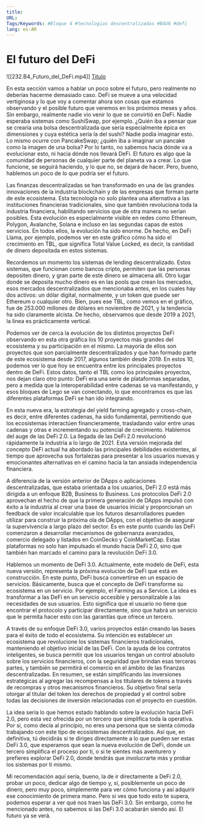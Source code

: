 ```yaml
---
title: 
URL: 
Tags/Keywords: #Bloque 4 #tecnologias descentralizadas #B4U6 #defi
lang: es-AR
---
```

# El futuro del DeFi
![[232.B4_Futuro_del_DeFi.mp4]]
[Titulo](URL)

En esta sección vamos a hablar un poco sobre el futuro, pero realmente no deberías hacerme demasiado caso. DeFi se mueve a una velocidad vertiginosa y lo que voy a comentar ahora son cosas que estamos observando y el posible futuro que veremos en los próximos meses y años. Sin embargo, realmente nadie vio venir lo que se convirtió en DeFi. Nadie esperaba sistemas como SushiSwap, por ejemplo. ¿Quién iba a pensar que se crearía una bolsa descentralizada que sería especialmente épica en dimensiones y cuya estética sería la del sushi? Nadie podía imaginar esto. Lo mismo ocurre con PancakeSwap; ¿quién iba a imaginar un pancake como la imagen de una bolsa? Por lo tanto, no sabemos hacia dónde va a evolucionar esto, ni hacia dónde nos llevará DeFi. El futuro es algo que la comunidad de personas de cualquier parte del planeta va a crear. Lo que funcione, se seguirá haciendo, y lo que no, se dejará de hacer. Pero, bueno, hablemos un poco de lo que podría ser el futuro.

Las finanzas descentralizadas se han transformado en una de las grandes innovaciones de la industria blockchain y de las empresas que forman parte de este ecosistema. Esta tecnología no solo plantea una alternativa a las instituciones financieras tradicionales, sino que también revoluciona toda la industria financiera, habilitando servicios que de otra manera no serían posibles. Esta evolución es especialmente visible en redes como Ethereum, Polygon, Avalanche, Solana e incluso en las segundas capas de estos servicios. En todos ellos, la evolución ha sido enorme. De hecho, en DeFi Llama, por ejemplo, podemos ver en este gráfico cómo ha sido el crecimiento en TBL, que significa Total Value Locked, es decir, la cantidad de dinero depositada en estos sistemas.

Recordemos un momento los sistemas de lending descentralizado. Estos sistemas, que funcionan como bancos cripto, permiten que las personas depositen dinero, y gran parte de este dinero se almacena allí. Otro lugar donde se deposita mucho dinero es en las pools que crean los mercados, esos mercados descentralizados que mencionaba antes, en los cuales hay dos activos: un dólar digital, normalmente, y un token que puede ser Ethereum o cualquier otro. Bien, pues ese TBL, como vemos en el gráfico, fue de 253.000 millones de dólares en noviembre de 2021, y la tendencia ha sido claramente alcista. De hecho, observamos que desde 2019 a 2021, la línea es prácticamente vertical.

Podemos ver de cerca la evolución de los distintos proyectos DeFi observando en esta otra gráfica los 10 proyectos más grandes del ecosistema y su participación en el mismo. La mayoría de ellos son proyectos que son parcialmente descentralizados y que han formado parte de este ecosistema desde 2017, algunos también desde 2019. En estos 10, podemos ver lo que hoy se encuentra entre los principales proyectos dentro de DeFi. Estos datos, tanto el TBL como los principales proyectos, nos dejan claro otro punto: DeFi era una serie de plataformas separadas, pero a medida que la interoperabilidad entre cadenas se va manifestando, y esos bloques de Lego se van conectando, lo que encontramos es que las diferentes plataformas DeFi se han ido integrando.

En esta nueva era, la estrategia del yield farming agregado y cross-chain, es decir, entre diferentes cadenas, ha sido fundamental, permitiendo que los ecosistemas interactúen financieramente, trasladando valor entre unas cadenas y otras e incrementando su potencial de crecimiento. Hablemos del auge de las DeFi 2.0. La llegada de las DeFi 2.0 revolucionó rápidamente la industria a lo largo de 2021. Esta versión mejorada del concepto DeFi actual ha abordado las principales debilidades existentes, al tiempo que aprovecha sus fortalezas para presentar a los usuarios nuevas y emocionantes alternativas en el camino hacia la tan ansiada independencia financiera.

A diferencia de la versión anterior de DApps o aplicaciones descentralizadas, que estaba orientada a los usuarios, DeFi 2.0 está más dirigida a un enfoque B2B, Business to Business. Los protocolos DeFi 2.0 aprovechan el hecho de que la primera generación de DApps impulsó con éxito a la industria al crear una base de usuarios inicial y proporcionan un feedback de valor incalculable que los futuros desarrolladores pueden utilizar para construir la próxima ola de DApps, con el objetivo de asegurar la supervivencia a largo plazo del sector. Es en este punto cuando las DeFi comenzaron a desarrollar mecanismos de gobernanza avanzados, comercio delegado y listados en CoinGecko y CoinMarketCap. Estas plataformas no solo han impulsado el mundo hacia DeFi 2.0, sino que también han marcado el camino para la revolución DeFi 3.0.

Hablemos un momento de DeFi 3.0. Actualmente, este modelo de DeFi, esta nueva versión, representa la próxima evolución de DeFi que está en construcción. En este punto, DeFi busca convertirse en un espacio de servicios. Básicamente, busca que el concepto de DeFi transforme su ecosistema en un servicio. Por ejemplo, el Farming as a Service. La idea es transformar a las DeFi en un servicio accesible y personalizable a las necesidades de sus usuarios. Esto significa que el usuario no tiene que encontrar el protocolo y participar directamente, sino que habrá un servicio que le permita hacer esto con las garantías que ofrece un tercero.

A través de su enfoque DeFi 3.0, varios proyectos están creando las bases para el éxito de todo el ecosistema. Su intención es establecer un ecosistema que revolucione los sistemas financieros tradicionales, manteniendo el objetivo inicial de las DeFi. Con la ayuda de los contratos inteligentes, se busca permitir que los usuarios tengan un control absoluto sobre los servicios financieros, con la seguridad que brindan esas terceras partes, y también se permitirá el comercio en el ámbito de las finanzas descentralizadas. En resumen, se están simplificando las inversiones estratégicas al agregar las recompensas a los titulares de tokens a través de recompras y otros mecanismos financieros. Su objetivo final sería otorgar al titular del token los derechos de propiedad y el control sobre todas las decisiones de inversión relacionadas con el proyecto en cuestión.

La idea sería lo que hemos estado hablando sobre la evolución hacia DeFi 2.0, pero esta vez ofrecida por un tercero que simplifica toda la operativa. Por si, como decía al principio, no eres una persona que se sienta cómoda trabajando con este tipo de ecosistemas descentralizados. Así que, en definitiva, tú decidirás si te diriges directamente a lo que pueden ser estas DeFi 3.0, que esperamos que sean la nueva evolución de DeFi, donde un tercero simplifica el proceso por ti, o si te sientes más aventurero y prefieres explorar DeFi 2.0, donde tendrás que involucrarte más y probar los sistemas por ti mismo.

Mi recomendación aquí sería, bueno, la de ir directamente a DeFi 2.0, probar un poco, dedicar algo de tiempo y, sí, posiblemente un poco de dinero, pero muy poco, simplemente para ver cómo funciona y así adquirir ese conocimiento de primera mano. Pero si ves que todo esto te supera, podemos esperar a ver qué nos traen las DeFi 3.0. Sin embargo, como he mencionado antes, no sabemos si las DeFi 3.0 acabarán siendo así. El futuro ya se verá.